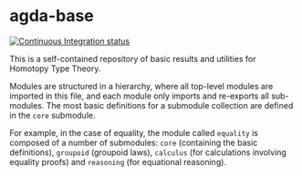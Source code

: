 # agda-base

[![Continuous Integration status][status-png]][status]

This is a self-contained repository of basic results and utilities for
Homotopy Type Theory.

Modules are structured in a hierarchy, where all top-level modules are
imported in this file, and each module only imports and re-exports all
sub-modules. The most basic definitions for a submodule collection are
defined in the `core` submodule.

For example, in the case of equality, the module called `equality` is
composed of a number of submodules: `core` (containing the basic
definitions), `groupoid` (groupoid laws), `calculus` (for calculations
involving equality proofs) and `reasoning` (for equational reasoning).

 [status-png]: https://api.travis-ci.org/pcapriotti/agda-base.svg
 [status]: http://travis-ci.org/pcapriotti/agda-base
